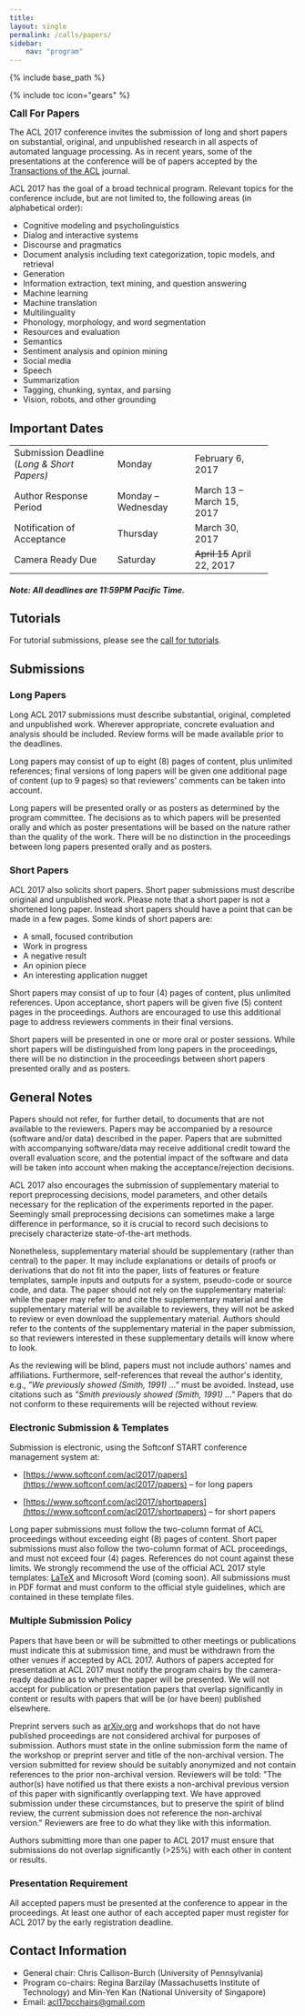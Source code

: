 ```yaml
---
title: 
layout: single
permalink: /calls/papers/
sidebar: 
    nav: "program"
---
```

{% include base_path %}

{% include toc icon="gears" %}

<span style="font-weight: bolder;font-size: larger;">Call For Papers</span>

The ACL 2017 conference invites the submission of long and short papers on substantial, original, and unpublished research in all aspects of automated language processing. As in recent years, some of the presentations at the conference will be of papers accepted by the [Transactions of the ACL](http://www.transacl.org/) journal.

ACL 2017 has the goal of a broad technical program. Relevant topics
for the conference include, but are not limited to, the following
areas (in alphabetical order):

- Cognitive modeling and psycholinguistics
- Dialog and interactive systems
- Discourse and pragmatics
- Document analysis including text categorization, topic models, and retrieval
- Generation
- Information extraction, text mining, and question answering
- Machine learning
- Machine translation
- Multilinguality
- Phonology, morphology, and word segmentation
- Resources and evaluation
- Semantics
- Sentiment analysis and opinion mining
- Social media
- Speech
- Summarization
- Tagging, chunking, syntax, and parsing
- Vision, robots, and other grounding

## Important Dates

<table style="width: 90%">
    <tbody>
        <tr>
            <td style="width: 40%;">Submission Deadline (<i>Long &amp; Short Papers)</i></td>
            <td style="width: 30%;">Monday</td>
            <td>February 6, 2017</td>
        </tr>
        <tr>
            <td>Author Response Period</td>
            <td>Monday &ndash; Wednesday</td>
            <td>March 13 &ndash; March 15, 2017</td>
        </tr>
        <tr>
            <td>Notification of Acceptance</td>
            <td>Thursday</td>
            <td>March 30, 2017</td>
        </tr>
        <tr>
          <td>Camera Ready Due</td>
          <td>Saturday</td>
          <td><strike>April 15</strike> April 22, 2017</td>
        </tr>
    </tbody>
</table>

<h5>Note: All deadlines are 11:59PM Pacific Time.</h5>

## Tutorials
For tutorial submissions, please see the [call for tutorials](/calls/tutorials).

## Submissions

### Long Papers

Long ACL 2017 submissions must describe substantial, original,
completed and unpublished work. Wherever appropriate, concrete
evaluation and analysis should be included. Review forms will be
made available prior to the deadlines.

Long papers may consist of up to eight (8) pages of content, plus
unlimited references; final versions of long papers will be given
one additional page of content (up to 9 pages) so that reviewers'
comments can be taken into account.

Long papers will be presented orally or as posters as determined by
the program committee. The decisions as to which papers will be
presented orally and which as poster presentations will be based on
the nature rather than the quality of the work. There will be no
distinction in the proceedings between long papers presented orally
and as posters.

### Short Papers

ACL 2017 also solicits short papers. Short paper submissions must
describe original and unpublished work. Please note that a short
paper is not a shortened long paper. Instead short papers should
have a point that can be made in a few pages. Some kinds of short
papers are:

- A small, focused contribution
- Work in progress
- A negative result
- An opinion piece
- An interesting application nugget

Short papers may consist of up to four (4) pages of content, plus
unlimited references. Upon acceptance, short papers will be given
five (5) content pages in the proceedings. Authors are encouraged to
use this additional page to address reviewers comments in their
final versions.

Short papers will be presented in one or more oral or poster
sessions. While short papers will be distinguished from long papers
in the proceedings, there will be no distinction in the proceedings
between short papers presented orally and as posters.

## General Notes

Papers should not refer, for further detail, to documents that are
not available to the reviewers. Papers may be accompanied by a
resource (software and/or data) described in the paper. Papers that
are submitted with accompanying software/data may receive additional
credit toward the overall evaluation score, and the potential impact
of the software and data will be taken into account when making the
acceptance/rejection decisions.

ACL 2017 also encourages the submission of supplementary material to
report preprocessing decisions, model parameters, and other details
necessary for the replication of the experiments reported in the
paper. Seemingly small preprocessing decisions can sometimes make a
large difference in performance, so it is crucial to record such
decisions to precisely characterize state-of-the-art methods.

Nonetheless, supplementary material should be supplementary (rather
than central) to the paper. It may include explanations or details
of proofs or derivations that do not fit into the paper, lists of
features or feature templates, sample inputs and outputs for a
system, pseudo-code or source code, and data. The paper should not
rely on the supplementary material: while the paper may refer to and
cite the supplementary material and the supplementary material will
be available to reviewers, they will not be asked to review or even
download the supplementary material. Authors should refer to the
contents of the supplementary material in the paper submission, so
that reviewers interested in these supplementary details will know
where to look.

As the reviewing will be blind, papers must not include authors'
names and affiliations. Furthermore, self-references that reveal the
author's identity, e.g., _"We previously showed (Smith, 1991) ..."_
must be avoided. Instead, use citations such as _"Smith previously
showed (Smith, 1991) ..."_ Papers that do not conform to these
requirements will be rejected without review.

### Electronic Submission &amp; Templates

Submission is electronic, using the Softconf START conference
management system at:

- [https://www.softconf.com/acl2017/papers](https://www.softconf.com/acl2017/papers) &ndash; for long papers

- [https://www.softconf.com/acl2017/shortpapers](https://www.softconf.com/acl2017/shortpapers) &ndash; for short papers

Long paper submissions must follow the two-column format of ACL proceedings without exceeding eight (8) pages of content. Short paper submissions must also follow the two-column format of ACL proceedings, and must not exceed four (4) pages. References do not count against these limits. We strongly recommend the use of the official ACL 2017 style templates: [LaTeX](/downloads/acl17-latex.zip) and Microsoft Word (coming soon). All submissions must in PDF format and must conform to the official style guidelines, which are contained in these template files.

###  Multiple Submission Policy

Papers that have been or will be submitted to other meetings or publications must indicate this at submission time, and must be withdrawn from the other venues if accepted by ACL 2017. Authors of papers accepted for presentation at ACL 2017 must notify the program chairs by the camera-ready deadline as to whether the paper will be presented. We will not accept for publication or presentation papers that overlap significantly in content or results with papers that will be (or have been) published elsewhere.

Preprint servers such as [arXiv.org](http://arXiv.org) and workshops that do not have published proceedings are not considered archival for purposes of submission. Authors must state in the online submission form the name of the workshop or preprint server and title of the non-archival version. The version submitted for review should be suitably anonymized and not contain references to the prior non-archival version. Reviewers will be told: "The author(s) have notified us that there exists a non-archival previous version of this paper with significantly overlapping text. We have approved submission under these circumstances, but to preserve the spirit of blind review, the current submission does not reference the non-archival version." Reviewers are free to do what they like with this information.

Authors submitting more than one paper to ACL 2017 must ensure that
submissions do not overlap significantly (>25%) with each other in
content or results.

### Presentation Requirement

All accepted papers must be presented at the conference to appear in
the proceedings. At least one author of each accepted paper must
register for ACL 2017 by the early registration deadline.

## Contact Information

- General chair: Chris Callison-Burch (University of Pennsylvania)
- Program co-chairs: Regina Barzilay (Massachusetts Institute of
  Technology) and Min-Yen Kan (National University of Singapore)
- Email: [acl17pcchairs@gmail.com](mailto:acl17pcchairs@gmail.com)

